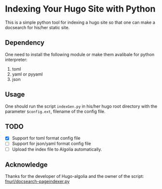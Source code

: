# Indexing Your Hugo Site with Python

This is a simple python tool for indexing a hugo site so that one can make a 
docsearch for his/her static site. 

## Dependency

One need to install the following module or make them avalibale for python 
interpreter:

1.  toml
2.  yaml or pyyaml
3.  json

## Usage

One should run the script `indexGen.py` in his/her hugo root directory with the 
parameter `$config.ext`, filename of the config file.

## TODO

* [x] Support for toml format config file
* [ ] Support for json/yaml format config file
* [ ] Upload the index file to Algolia automatically.

## Acknowledge

Thanks for the developer of Hugo-algolia and the owner of the script: 
[fnurl/docsearch-pageindexer.py](https://gist.github.com/fnurl/586dbdb7d313f1911580ae873d5ad213)